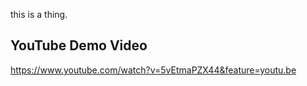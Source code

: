this is a thing. 

## YouTube Demo Video 
https://www.youtube.com/watch?v=5vEtmaPZX44&feature=youtu.be
